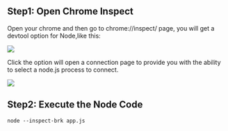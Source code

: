 ## Step1: Open Chrome Inspect

Open your chrome and then go to chrome://inspect/ page, you will get a devtool option for Node,like this:

![](https://i0.wp.com/frontendmasters.com/blog/wp-content/uploads/2024/04/CleanShot-2024-04-08-at-15.34.11@2x.png?resize=2048%2C1275&ssl=1)

Click the option will open a connection page to provide you with the ability to select a node.js process to connect.

![](https://i0.wp.com/frontendmasters.com/blog/wp-content/uploads/2024/04/Screenshot-2024-04-08-at-3.38.56%E2%80%AFPM-1024x733.png?resize=1024%2C733&ssl=1)

## Step2: Execute the Node Code

```shell
node --inspect-brk app.js
```

